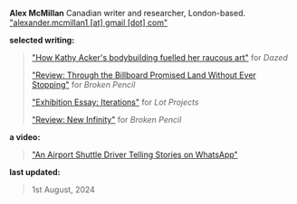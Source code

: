 **Alex McMillan**
Canadian writer and researcher, London-based.
["alexander.mcmillan1 [at] gmail [dot] com"](Mailto:alexander.mcmillan1@gmail.com)




**selected writing:**


> ["How Kathy Acker's bodybuilding fuelled her raucous art"](https://www.dazeddigital.com/beauty/article/60601/1/kathy-acker-bodybuilding-fuelled-her-raucous-art-eileen-myles-poet-writer 'Dazed article') for _Dazed_
> 
> ["Review: Through the Billboard Promised Land Without Ever Stopping"](https://brokenpencil.com/reviews/review-through-the-billboard-promised-land-without-ever-stopping/ 'Broken Pencil review, Through the Billboard Promised Land') for _Broken Pencil_
> 
> ["Exhibition Essay: Iterations"](https://lotprojects.com/ 'Lot Projects exhibition essay') for _Lot Projects_
> 
> ["Review: New Infinity"](https://brokenpencil.com/reviews/review-new-infinity/ 'Broken Pencil Review, New Infinity') for _Broken Pencil_




**a video:**

> ["An Airport Shuttle Driver Telling Stories on WhatsApp"](https://vimeo.com/724441596)




**last updated:**

> 1st August, 2024
